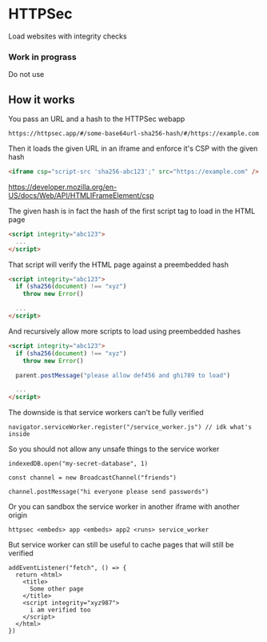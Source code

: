 # HTTPSec

Load websites with integrity checks

### Work in prograss 

Do not use

## How it works

You pass an URL and a hash to the HTTPSec webapp

```
https://httpsec.app/#/some-base64url-sha256-hash/#/https://example.com
```

Then it loads the given URL in an iframe and enforce it's CSP with the given hash

```html
<iframe csp="script-src 'sha256-abc123';" src="https://example.com" />
```

https://developer.mozilla.org/en-US/docs/Web/API/HTMLIFrameElement/csp

The given hash is in fact the hash of the first script tag to load in the HTML page

```html
<script integrity="abc123">
  ...
</script>
```

That script will verify the HTML page against a preembedded hash

```html
<script integrity="abc123">
  if (sha256(document) !== "xyz")
    throw new Error()

  ...
</script>
```

And recursively allow more scripts to load using preembedded hashes

```html
<script integrity="abc123">
  if (sha256(document) !== "xyz")
    throw new Error()

  parent.postMessage("please allow def456 and ghi789 to load")

  ...
</script>
```

The downside is that service workers can't be fully verified

```tsx
navigator.serviceWorker.register("/service_worker.js") // idk what's inside
```

So you should not allow any unsafe things to the service worker

```tsx
indexedDB.open("my-secret-database", 1)
```

```tsx
const channel = new BroadcastChannel("friends")

channel.postMessage("hi everyone please send passwords")
```

Or you can sandbox the service worker in another iframe with another origin

```
httpsec <embeds> app <embeds> app2 <runs> service_worker
```

But service worker can still be useful to cache pages that will still be verified

```tsx
addEventListener("fetch", () => {
  return <html>
    <title>
      Some other page
    </title>
    <script integrity="xyz987">
      i am verified too
    </script>
  </html>
})
```
